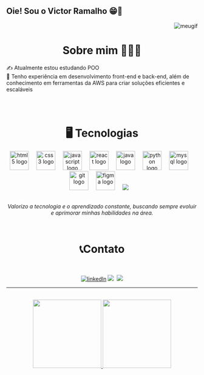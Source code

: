 ## Oie! Sou o Victor Ramalho 😁👋


<div align="right">
    <img alt="meugif" scr="https://cdn.discordapp.com/attachments/858843647646236686/1351247166462496798/meugif.gif?ex=67d9ae7d&is=67d85cfd&hm=c38e2fd65db7e11e657f33abf7293131dbe5386bbff72b6b0c38571981c3d6b5&">
</div>

  <h1 align="center">
   Sobre mim 👨🏻‍💻
</h1>
 <div>
  ✍ Atualmente estou estudando POO<br>
  🚀 Tenho experiência em desenvolvimento front-end e back-end, além de conhecimento em ferramentas da AWS para criar soluções eficientes e escaláveis
 </div>

  <br><br>
<h1 align="center">
   🖥️ Tecnologias
</h1>

<div/>

<div align="center">
  <img src="https://cdn.jsdelivr.net/gh/devicons/devicon/icons/html5/html5-original.svg" height="50" alt="html5 logo"  />
  <img width="12" />
  <img src="https://cdn.jsdelivr.net/gh/devicons/devicon/icons/css3/css3-original.svg" height="50" alt="css3 logo"  />
  <img width="12" />
  <img src="https://cdn.jsdelivr.net/gh/devicons/devicon/icons/javascript/javascript-original.svg" height="50" alt="javascript logo"  />
  <img width="12" />
  <img src="https://cdn.jsdelivr.net/gh/devicons/devicon/icons/react/react-original.svg" height="50" alt="react logo"  />
  <img width="12" />
  <img src="https://cdn.jsdelivr.net/gh/devicons/devicon/icons/java/java-original.svg" height="50" alt="java logo"  />
  <img width="12" />
  <img src="https://cdn.jsdelivr.net/gh/devicons/devicon/icons/python/python-original.svg" height="50" alt="python logo"  />
  <img width="12" />
  <img src="https://cdn.jsdelivr.net/gh/devicons/devicon/icons/mysql/mysql-original.svg" height="50" alt="mysql logo"  />
  <img width="12" />
  <img src="https://cdn.jsdelivr.net/gh/devicons/devicon/icons/git/git-original.svg" height="50" alt="git logo"  />
  <img width="12" />
  <img src="https://cdn.jsdelivr.net/gh/devicons/devicon/icons/figma/figma-original.svg" height="50" alt="figma logo"  />
  <img width="12" />
  <img src="https://skillicons.dev/icons?i=aws" />
  <img width="12" />
         
</div>
<br>
<p align="center"><i>Valorizo a tecnologia e o aprendizado constante, buscando sempre evoluir e aprimorar minhas habilidades na área.</i></p>
<br>


<h1 align="center">
📞Contato
</h1>
<br>

<p align="center">
    <a href="https://www.linkedin.com/in/victor-ramalho-117396293/"><img src="https://img.shields.io/badge/LinkedIn-0077B5?style=for-the-badge&logo=linkedin&logoColor=white" target="_blank" alt="linkedln"></img></a>
    <a href="https://www.instagram.com/victorramalho0/" target="_blank"><img src="https://img.shields.io/badge/-Instagram-%23E4405F?style=for-the-badge&logo=instagram&logoColor=white" target="_blank"></a>
    <a href="https://wa.me/5511959620830?text=Ol%C3%A1,%20Iarley!%20Tudo%20bem?"><img src="https://img.shields.io/badge/WhatsApp-25D366?style=for-the-badge&logo=whatsapp&logoColor=white" alt=""></img></a>
    <a href = "mailto:victorrdias2015@gmail.com"><img src="https://img.shields.io/badge/-Gmail-%23333?style=for-the-badge&logo=gmail&logoColor=white" target="_blank"></a>
</p>

<hr/>
<br>

<div align="center">  
  <a href="https://github.com/VictorDias2">
   <img height="180em" src="https://github-readme-stats.vercel.app/api?username=victordias2&show_icons=true&theme=dracula&include_all_commits=true&count_private=true&title_color=ff6e96"/>
   <img height="180em" src="https://github-readme-stats.vercel.app/api/top-langs/?username=victordias2&layout=compact&langs_count=16&theme=dracula&title_color=f79ab4"/>
  </div><br>
